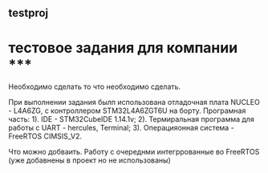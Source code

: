 ## testproj
# тестовое задания для компании ***
Необходимо сделать то что необходимо сделать.

При выполнении задания былп использована отладочная плата NUCLEO - L4A6ZG, с контроллером STM32L4A6ZGT6U на борту.
Програмная часть:
  1). IDE - STM32CubeIDE 1.14.1v;
  2). Термиральная программа для работы с UART - hercules, Terminal;
  3). Операцияонная система - FreeRTOS CIMSIS_V2.

Что можно добваить.
Работу с очереднми интегррованные во FreeRTOS (уже добавнены в проект но не использованы)
